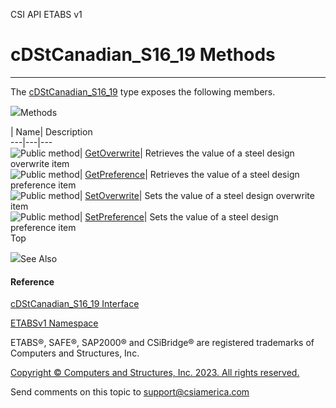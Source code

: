 ﻿

CSI API ETABS v1

# cDStCanadian_S16_19 Methods  
  
---  
  
The [cDStCanadian_S16_19](46b93cb0-d93c-a735-c636-0afb21458156.htm) type
exposes the following members.

![](../icons/SectionExpanded.png)Methods

| Name| Description  
---|---|---  
![Public method](../icons/pubmethod.gif)|
[GetOverwrite](c18d3c58-1144-35e8-8afb-712ccd9db275.htm)|  Retrieves the value
of a steel design overwrite item  
![Public method](../icons/pubmethod.gif)|
[GetPreference](efa3b9c6-c8b7-61a9-c259-21f7ba33b139.htm)|  Retrieves the
value of a steel design preference item  
![Public method](../icons/pubmethod.gif)|
[SetOverwrite](df3e1092-1e9f-3eb5-7557-9a2c84d9ca49.htm)|  Sets the value of a
steel design overwrite item  
![Public method](../icons/pubmethod.gif)|
[SetPreference](6ebc306a-4f51-4b1c-b729-7381743821ed.htm)|  Sets the value of
a steel design preference item  
Top

![](../icons/SectionExpanded.png)See Also

#### Reference

[cDStCanadian_S16_19 Interface](46b93cb0-d93c-a735-c636-0afb21458156.htm)

[ETABSv1 Namespace](2780f1b8-2033-5289-2298-1cdb2a7508d9.htm)

ETABS®, SAFE®, SAP2000® and CSiBridge® are registered trademarks of Computers
and Structures, Inc.  

[Copyright © Computers and Structures, Inc. 2023. All rights
reserved.](http://www.csiamerica.com)

Send comments on this topic to
[support@csiamerica.com](mailto:support%40csiamerica.com?Subject=CSI%20API%20ETABS%20v1)

